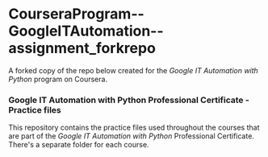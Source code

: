 # CourseraProgram--GoogleITAutomation--assignment_forkrepo

A forked copy of the repo below created for the _Google IT Automation with Python_ program on Coursera.


### Google IT Automation with Python Professional Certificate - Practice files

This repository contains the practice files used throughout the courses that are
part of the _Google IT Automation with Python_ Professional Certificate. There's a separate folder for each course.

